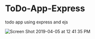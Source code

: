 # ToDo-App-Express
todo app using express and ejs 


![Screen Shot 2019-04-05 at 12 41 35 PM](https://user-images.githubusercontent.com/43420527/55652485-70c73c80-57a0-11e9-824c-b1d6205b9eb0.png)
